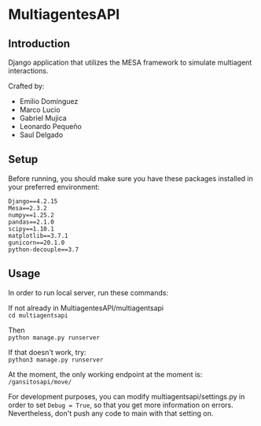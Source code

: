 # MultiagentesAPI

## Introduction

Django application that utilizes the MESA framework to simulate multiagent interactions.

Crafted by:

- Emilio Domínguez
- Marco Lucio
- Gabriel Mujica
- Leonardo Pequeño
- Saul Delgado

## Setup

Before running, you should make sure you have these packages installed in your preferred environment:

```
Django==4.2.15
Mesa==2.3.2
numpy==1.25.2
pandas==2.1.0
scipy==1.10.1
matplotlib==3.7.1
gunicorn==20.1.0
python-decouple==3.7
```

## Usage

In order to run local server, run these commands:

If not already in MultiagentesAPI/multiagentsapi <br>
```cd multiagentsapi```

Then <br>
```python manage.py runserver```

If that doesn't work, try: <br>
```python3 manage.py runserver```

At the moment, the only working endpoint at the moment is: <br>
``` /gansitosapi/move/ ``` <br>

For development purposes, you can modify multiagentsapi/settings.py in order to set ```Debug = True```, so that you get more information on errors. Nevertheless, don't push any code to main with that setting on.

